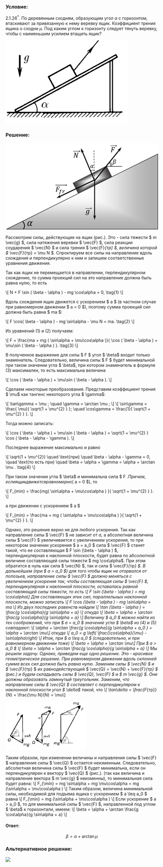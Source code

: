 ###  Условие:

$2.1.26^*.$ По деревянным сходням, образующим угол $\alpha$ с горизонтом, втаскивают за привязанную к нему веревку ящик. Коэффициент трения ящика о сходни $\mu$. Под каким углом к горизонту следует тянуть веревку, чтобы с наименьшим усилием втащить ящик?

![ К задаче 2.1.26 |407x275, 42%](../../img/2.1.26/statement.png)

###  Решение:

![ Схема задачи |790x448, 42%](../../img/2.1.26/phys11917.png)

Рассмотрим силы, действующие на ящик (рис.). Это - сила тяжести $ m \vec{g} $, сила натяжения веревки $ \vec{F} $, сила реакции соударения $ \vec{N} $ и сила трения $ \vec{F}_{тр} $, величина которой $ \vec{F}_{тр} = \mu N $. Спроктируем все силы на направление вдоль схождения и перпендикулярно к ним и запишем соответственные уравнения движения.

Так как ящик не перемещается в направлении, перпендикулярном схождению, то сумма проекций сил на это направление должна быть равна нулю, то есть

\\[ N + F \sin ( \beta - \alpha ) - mg \cos\alpha = 0, \tag{1} \\]

Вдоль схождения ящик движется с ускорением $ a $ (в частном случае при равномерном движении $ a = 0 $), поэтому сумма проекций сил должна быть равна $ ma $:

\\[ F \cos( \beta - \alpha ) - mg \sin\alpha - \mu N = ma. \tag{2} \\]

Из уравнений (1) и (2) получаем:

\\[ F = \frac{ma + mg ( \sin\alpha + \mu\cos\alpha )}{ \cos ( \beta - \alpha ) + \mu\sin ( \beta - \alpha ) }. \tag{3} \\]

В полученное выражение для силы $ F $ угол $ \beta$ входит только знаменатель. Следовательно, величина силы $ F $ будет минимальной при таком значении угла $ \beta$, при котором знаменатель в формуле (3) максимален, то есть максимальна величина

\\[ \cos ( \beta - \alpha ) + \mu\sin ( \beta - \alpha ). \\]

Сделаем некоторые преобразования. Представим коэффициент трения $ \mu$ как тангенс некоторого угла $ \gamma$:

\\[ \tan\gamma = \mu ; \quad \gamma = \arctan \mu ; \\] \\[ \sin\gamma = \frac{ \mu}{ \sqrt{1 + \mu^{2} } }; \quad \cos\gamma = \frac{1}{ \sqrt{1 + \mu^{2} } }. \\]

Тогда можно записать:

\\[ \cos ( \beta - \alpha ) + \mu\sin ( \beta - \alpha ) = \sqrt{1 + \mu^{2} } \cos ( \beta - \alpha - \gamma ). \\]

Последнее выражение максимально и равно

\\[ \sqrt{1 + \mu^{2}} \quad \text{при} \quad \beta - \alpha - \gamma = 0, \quad \text{то есть при} \quad \beta = \alpha + \gamma = \alpha + \arctan \mu . \tag{4} \\]

При таком значении угла $ \beta$ и минимальна сила $ F $. Причем, если ящик движется равномерно ($ a = 0 $), то

\\[ F_{min} = \frac{mg( \sin\alpha + \mu\cos\alpha ) }{ \sqrt{1 + \mu^{2} } }. \\]

а при движении с ускорением $ a $

\\[ F_{min} = \frac{ma + mg ( \sin\alpha + \mu\cos\alpha ) }{ \sqrt{1 + \mu^{2} } }. \\]

Однако, это решение верно не для любого ускорения. Так как направление силы $ \vec{F} $ не зависит от $a$, а абсолютная величина силы $ \vec{F} $ увеличивается с увеличением ускорения, то при некотором значении ускорения $ a = a_0 $ сила $ \vec{F} $ станет такой, что ее составляющая $ F \sin (\beta - \alpha ) $, перпендикулярная к наклонной плоскости, будет равна по абсолютной величине составляющей силы тяжести $ mg \cos\alpha$. При этом обратится в нуль как сила $ \vec{N} $, так и сила $ \vec{F}_{тр} $. В дальнейшем (при $ a > a_0 $) для того чтобы ящик не оторвался от полозьев, направление силы $ \vec{F} $ должно меняться с увеличением ускорения так, чтобы составляющая силы $ \vec{F} $, перпендикулярная к наклонной плоскости, оставалась равной составляющей силы тяжести, то есть \\[ F \sin (\beta - \alpha ) = mg \cos\alpha\\] Для составляющих этих сил, параллельных наклонной плоскости, можно записать \\[ F \cos (\beta - \alpha ) - mg \sin\alpha = ma \\] Из двух последних равенств найдем \\[ \tan (\beta - \alpha ) = \frac{g \cos\alpha}{g \sin\alpha + a} \\] откуда \\[ \beta = \alpha + \arctan \frac{g \cos\alpha}{g \sin\alpha + a} \\] Величину $ a_0 $ можно найти из тех соображений, что при $ a = a_0 $ значение угла $ \beta$ из (4) и (5) совпадают: \\[ \alpha + \arctan \frac{g \cos\alpha}{g \sin\alpha + a_0 } = \alpha + \arctan \mu\\] откуда \\[ a_0 = g \left( \frac{\cos\alpha}{\mu} - \sin\alpha\right) \\] Итак, при $ a \leq a_0 $ (следовательно, и при равномерном движении тоже) \\[ \beta = \alpha + \arctan \mu\\] При $ a > a_0 $ \\[ \beta = \alpha + \arctan \frac{g \cos\alpha}{g \sin\alpha + a} \\] Мы решили задачу. Однако, приведем еще одно решение. Это - красивое геометрическое решение. При равномерном движении вдоль склонней сумма всех сил должна быть равна нулю. Заменим силы $ \vec{N} $ и $ \vec{F}_{тр} $ их равнодействующей $ \vec{Q} = \vec{N} + \vec{F}_{тр} $ (рис.) и будем складывать силы $ \vec{Q}, \vec{F} $ и $ m \vec{g} $. Они должны образовать замкнутый треугольник. Заменим, что направление силы $ \vec{Q} $ составляет с перпендикуляром к наклонной плоскости угол $ \delta$ такой, что \\[ \tan\delta = \frac{F_{тр}}{N} = \frac{\mu N}{N} = \mu\\]

![|266x159, 42%](../../img/2.1.26/phys11917-1.png)

Таким образом, при изменении величины и направления силы $ \vec{F} $ направление силы $ \vec{Q} $ остается неизменным. Следовательно, абсолютная величина силы $ \vec{F} $ будет минимальна, если он перпендикулярен к вектору $ \vec{Q} $ (рис.). (так как величина и направление вектора $ m \vec{g} $ неизменны), то минимальная сила будет равна: \\[ F_{\min} = mg \sin\alpha + mg \mu\cos\alpha = mg (\sin\alpha + \mu\cos\alpha ) \\] Таким образом, величина минимальной силы, необходимой для подъема ящика с ускорением $ a \leq a_0 $ равна \\[ F_{\min} = mg (\sin\alpha + \mu\cos\alpha ) \\] Если ускорение $ a > a_0 $, то для минимальной силы $ \vec{F} $, направленной под углом $ \beta$ к горизонтали, имеем: \\[ \beta = \alpha + \arctan \frac{g \cos\alpha}{g \sin\alpha + a} \\]

#### Ответ:

$$
\beta = \alpha + \arctan \mu
$$

###  Альтернативное решение:

![](https://www.youtube.com/embed/Tw35KFitW-k)